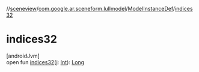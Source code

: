 //[sceneview](../../../index.md)/[com.google.ar.sceneform.lullmodel](../index.md)/[ModelInstanceDef](index.md)/[indices32](indices32.md)

# indices32

[androidJvm]\
open fun [indices32](indices32.md)(j: [Int](https://kotlinlang.org/api/latest/jvm/stdlib/kotlin/-int/index.html)): [Long](https://kotlinlang.org/api/latest/jvm/stdlib/kotlin/-long/index.html)
